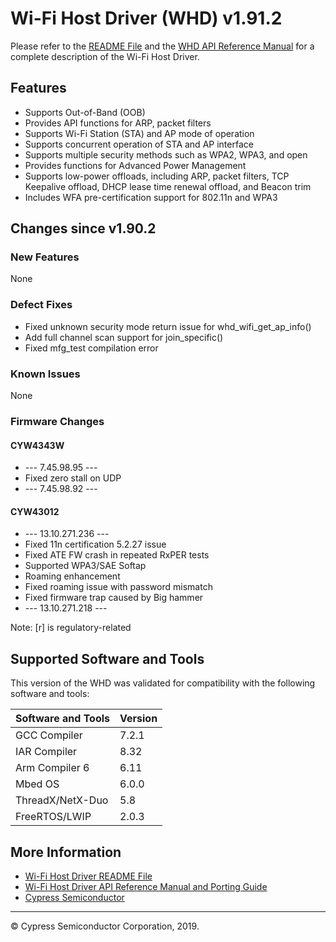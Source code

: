 # Wi-Fi Host Driver (WHD)  v1.91.2
Please refer to the [README File](./README.md) and the [WHD API Reference Manual](https://cypresssemiconductorco.github.io/wifi-host-driver/API/index.html) for a complete description of the Wi-Fi Host Driver.

## Features
* Supports Out-of-Band (OOB)
* Provides API functions for ARP, packet filters
* Supports Wi-Fi Station (STA) and AP mode of operation
* Supports concurrent operation of STA and AP interface
* Supports multiple security methods such as WPA2, WPA3, and open
* Provides functions for Advanced Power Management
* Supports low-power offloads, including ARP, packet filters, TCP Keepalive offload, DHCP lease time renewal offload, and Beacon trim
* Includes WFA pre-certification support for 802.11n and WPA3

## Changes since v1.90.2
### New Features
None

### Defect Fixes
* Fixed unknown security mode return issue for whd_wifi_get_ap_info()
* Add full channel scan support for join_specific()
* Fixed mfg_test compilation error

### Known Issues
None

### Firmware Changes
#### CYW4343W
* --- 7.45.98.95 ---
* Fixed zero stall on UDP
* --- 7.45.98.92 ---

#### CYW43012
* --- 13.10.271.236 ---
* Fixed 11n certification 5.2.27 issue
* Fixed ATE FW crash in repeated RxPER tests
* Supported WPA3/SAE Softap
* Roaming enhancement
* Fixed roaming issue with password mismatch
* Fixed firmware trap caused by Big hammer
* --- 13.10.271.218 ---

Note: [r] is regulatory-related

## Supported Software and Tools
This version of the WHD was validated for compatibility with the following software and tools:

| Software and Tools                                      | Version      |
| :---                                                    | :----        |
| GCC Compiler                                            | 7.2.1        |
| IAR Compiler                                            | 8.32         |
| Arm Compiler 6                                          | 6.11         |
| Mbed OS                                                 | 6.0.0        |
| ThreadX/NetX-Duo                                        | 5.8          |
| FreeRTOS/LWIP                                           | 2.0.3        |


## More Information
* [Wi-Fi Host Driver README File](./README.md)
* [Wi-Fi Host Driver API Reference Manual and Porting Guide](https://cypresssemiconductorco.github.io/wifi-host-driver/API/index.html)
* [Cypress Semiconductor](http://www.cypress.com)

---
© Cypress Semiconductor Corporation, 2019.
